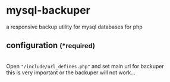 mysql-backuper
==============

a responsive backup utility for mysql databases for php

<h2>configuration <small>(*required)</small></h2>
<br />
Open <code>"/include/url_defines.php"</code> and set main url for backuper
<br />
this is very important or the backuper will not work...
